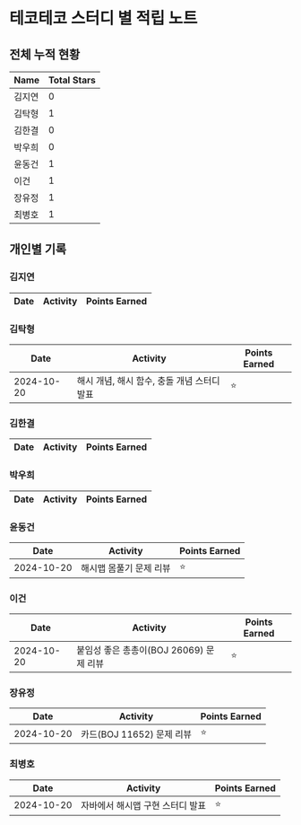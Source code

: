 # 테코테코 스터디 별 적립 노트

## 전체 누적 현황
| Name | Total Stars |
|------|-------------|
| 김지연  | 0           |
| 김탁형  | 1           |
| 김한결  | 0           |
| 박우희  | 0           |
| 윤동건  | 1           |
| 이건   | 1          |
| 장유정  | 1           |
| 최병호  | 1           |


## 개인별 기록

### 김지연
| Date       | Activity                                   | Points Earned |
|------------|--------------------------------------------|---------------|


### 김탁형
| Date       | Activity                                   | Points Earned |
|------------|--------------------------------------------|---------------|
| 2024-10-20 | 해시 개념, 해시 함수, 충돌 개념 스터디 발표          | ⭐            |



### 김한결
| Date       | Activity                                   | Points Earned |
|------------|--------------------------------------------|---------------|



### 박우희
| Date       | Activity                                   | Points Earned |
|------------|--------------------------------------------|---------------|




### 윤동건
| Date       | Activity                                   | Points Earned |
|------------|--------------------------------------------|---------------|
| 2024-10-20 | 해시맵 몸풀기 문제 리뷰                          | ⭐            |



### 이건
| Date       | Activity                                   | Points Earned |
|------------|--------------------------------------------|---------------|
| 2024-10-20 | 붙임성 좋은 총총이(BOJ 26069) 문제 리뷰           | ⭐            |



### 장유정
| Date       | Activity                                   | Points Earned |
|------------|--------------------------------------------|---------------|
| 2024-10-20 | 카드(BOJ 11652) 문제 리뷰                      | ⭐            |


### 최병호
| Date       | Activity                                   | Points Earned |
|------------|--------------------------------------------|---------------|
| 2024-10-20 | 자바에서 해시맵 구현 스터디 발표                   | ⭐            |

